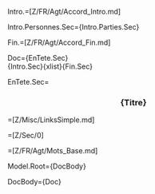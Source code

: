 Intro.=[Z/FR/Agt/Accord_Intro.md]

Intro.Personnes.Sec={Intro.Parties.Sec}

Fin.=[Z/FR/Agt/Accord_Fin.md]

Doc={EnTete.Sec}<br>{Intro.Sec}{xlist}{Fin.Sec}

EnTete.Sec=<center><h3>{Titre}</h3></center>

=[Z/Misc/LinksSimple.md]

=[Z/Sec/0]

=[Z/FR/Agt/Mots_Base.md]

Model.Root={DocBody}

DocBody={Doc}
